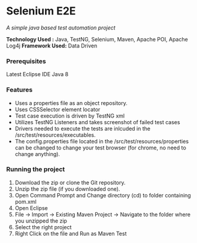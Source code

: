 # Selenium E2E

*A simple java based test automation project*

**Technology Used :** Java, TestNG, Selenium, Maven, Apache POI, Apache Log4j
**Framework Used:** Data Driven


### Prerequisites
Latest Eclipse IDE
Java 8

### Features
*  Uses a properties file as an object repository.
*  Uses CSSSelector element locator
*  Test case execution is driven by TestNG xml
*  Utilizes TestNG Listeners and takes screenshot of failed test cases
*  Drivers needed to execute the tests are inlcuded in the /src/test/resources/executables.
*  The config.properties file located in the /src/test/resources/properties can be changed to change your test browser (for chrome, no need to change anything).

### Running the project
1. Download the zip or clone the Git repository.
1. Unzip the zip file (if you downloaded one).
1. Open Command Prompt and Change directory (cd) to folder containing pom.xml
1. Open Eclipse
1. File -> Import -> Existing Maven Project -> Navigate to the folder where you unzipped the zip
1. Select the right project
1. Right Click on the file and Run as Maven Test
